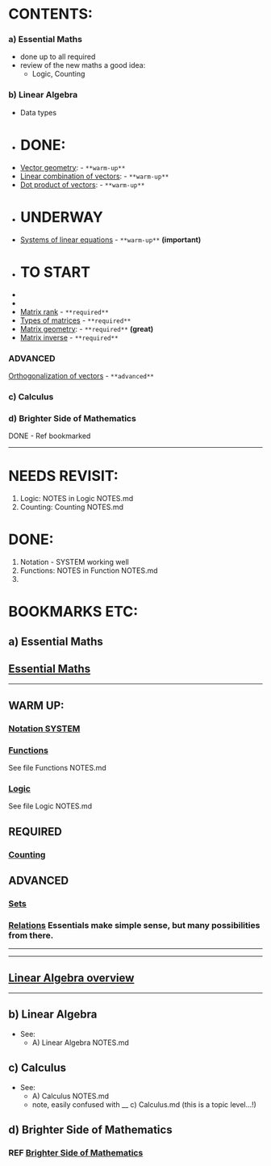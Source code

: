 # CONTENTS:
### a) Essential Maths
   - done up to all required
   - review of the new maths a good idea:
     - Logic, Counting
### b) Linear Algebra
   - Data types
   - # DONE:
   - [Vector geometry](http://web.archive.org/web/20210413224828/https://the-learning-machine.com/article/linear-algebra/vector-geometry): - `**warm-up**`
   - [Linear combination of vectors](http://web.archive.org/web/20210413224828/https://the-learning-machine.com/article/linear-algebra/linear-combination-of-vectors): - `**warm-up**`
   - [Dot product of vectors](http://web.archive.org/web/20210413224828/https://the-learning-machine.com/article/linear-algebra/dot-product-of-vectors): - `**warm-up**`
   - # UNDERWAY
   - [Systems of linear equations](http://web.archive.org/web/20210413224828/https://the-learning-machine.com/article/linear-algebra/systems-of-linear-equations) - `**warm-up**`  **(important)**
   - # TO START
   - 
   - 
   - [Matrix rank](http://web.archive.org/web/20210413224828/https://the-learning-machine.com/article/linear-algebra/rank-of-a-matrix) - `**required**`
   - [Types of matrices](http://web.archive.org/web/20210413224828/https://the-learning-machine.com/article/linear-algebra/types-of-matrices) - `**required**`
   - [Matrix geometry](http://web.archive.org/web/20210413224828/https://the-learning-machine.com/article/linear-algebra/matrix-geometry): - `**required**` **(great)**
   - [Matrix inverse](http://web.archive.org/web/20210413224828/https://the-learning-machine.com/article/linear-algebra/matrix-inverse) - `**required**`

   ### ADVANCED
   [Orthogonalization of vectors](http://web.archive.org/web/20210413224828/https://the-learning-machine.com/article/linear-algebra/orthogonalization-of-vectors) - `**advanced**`

### c) Calculus
### d) Brighter Side of Mathematics
   DONE - Ref bookmarked
_________________

# NEEDS REVISIT: 
1. Logic: NOTES in Logic NOTES.md
2. Counting: Counting NOTES.md

# DONE:
1. Notation - SYSTEM working well
2. Functions: NOTES in Function NOTES.md
3. 



# BOOKMARKS ETC:

## a) Essential Maths

## [Essential Maths](https://web.archive.org/web/20210413232311/https://the-learning-machine.com/article/math/overview)
_____________________
## WARM UP:

### [Notation SYSTEM](https://web.archive.org/web/20210413231704/https://the-learning-machine.com/article/math/notation)

### [Functions](https://web.archive.org/web/20210413231546/https://the-learning-machine.com/article/math/functions)
See file Functions NOTES.md

### [Logic](https://web.archive.org/web/20210413230731/https://the-learning-machine.com/article/math/logic)  
See file Logic NOTES.md

## REQUIRED

### [Counting](https://web.archive.org/web/20210413231103/https://the-learning-machine.com/article/math/counting)

## ADVANCED
### [Sets](https://web.archive.org/web/20210413214217/https://the-learning-machine.com/article/math/sets)

### [Relations](https://web.archive.org/web/20210413231744/https://the-learning-machine.com/article/math/relations) Essentials make simple sense, but many possibilities from there.


_____________________
_____________________

## [Linear Algebra overview](https://web.archive.org/web/20210515074540/https://the-learning-machine.com/article/linear-algebra/overview)
_____________________

## b) Linear Algebra
   - See:
     - A) Linear Algebra NOTES.md





## c) Calculus
   - See:
     - A) Calculus NOTES.md
     - note, easily confused with __ c) Calculus.md (this is a topic level...!) 
### []()


## d) Brighter Side of Mathematics

### REF [Brighter Side of Mathematics](https://www.youtube.com/c/brightsideofmaths/playlists?view=50&sort=dd&shelf_id=3)

